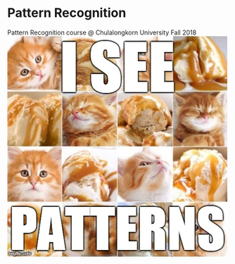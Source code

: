 # Pattern Recognition
Pattern Recognition course @ Chulalongkorn University Fall 2018
![Image of 2018 meme](figures/cattern2018.jpg)

